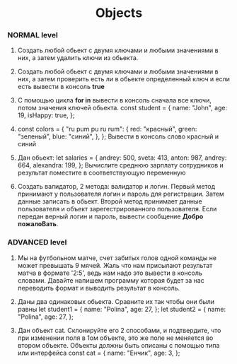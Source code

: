 <h1 align='center'>Objects</h1>

### NORMAL level

1) Создать любой обьект с двумя ключами и любыми значениями в них, а затем удалить ключи из обьекта.

2) Создать любой обьект с двумя ключами и любыми значениями в них, а затем проверить есть ли в обьекте определенный ключ и если есть вывести в консоль **true**

3) C помощью цикла **for in** вывести в консоль сначала все ключи, потом значения ключей обьекта.
const student = {
  name: "John",
  age: 19,
  isHappy: true,
};

4) const colors = {
  "ru pum pu ru rum": {
    red: "красный",
    green: "зеленый",
    blue: "синий",
  },
};
Вывести в консоль слово красный и синий

5) Дан обьект:
let salaries = {
  andrey: 500,
  sveta: 413,
  anton: 987,
  andrey: 664,
  alexandra: 199,
};
Вычислите среднюю зарплату сотрудников и результат поместите в соответствующую переменную

6) Создать валидатор, 2 метода: валидатор и логин. Первый метод принимают у пользователя логин и пароль для регистрации. Затем данные записать в обьект.
Второй метод принимает данные пользователя и объект зарегестрированного пользователя. Если передан верный логин и пароль, вывести сообщение **Добро пожалоВать**.

### ADVANCED level

1) Мы на футбольном матче, счет забитых голов одной команды не может превышать 9 мячей. Жаль что нам присылают результат матча в формате '2:5', ведь нам надо это вывести в консоль словами. Давайте напишем программу которая будет за нас переводить формат и выводить результат в консоль.

2) Даны два одинаковых обьекта. Сравните их так чтобы они были равны
let student1 = {
  name: "Polina",
  age: 27,
};
let student2 = {
  name: "Polina",
  age: 27,
};

3) Дан объект cat. Склонируйте его 2 способами, и подтвердите, что при изменении поля в 1ом объекте, это же поле не меняется во втором объекте. Объекты должны быть описаны с помощью типа или интерфейса
const cat = {
  name: "Енчик",
  age: 3,
};